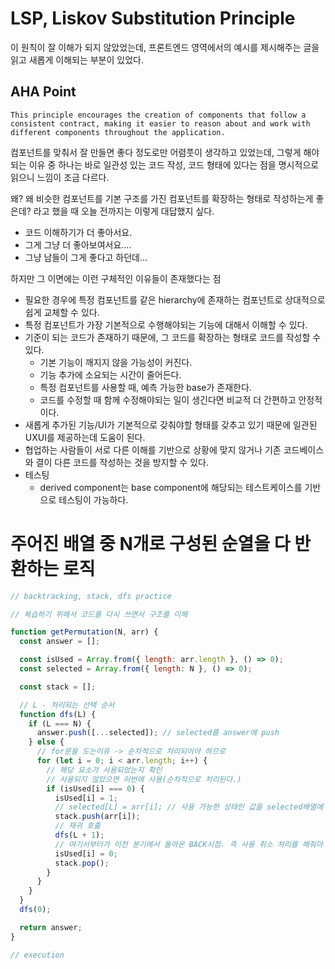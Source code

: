 # LSP, Liskov Substitution Principle

이 원칙이 잘 이해가 되지 않았었는데, 프론트엔드 영역에서의 예시를 제시해주는 글을 읽고 새롭게 이해되는 부분이 있었다.

## AHA Point

`This principle encourages the creation of components that follow a consistent contract, making it easier to reason about and work with different components throughout the application.`

컴포넌트를 맞춰서 잘 만들면 좋다 정도로만 어렴풋이 생각하고 있었는데, 그렇게 해야되는 이유 중 하나는 바로 일관성 있는 코드 작성, 코드 형태에 있다는 점을 명시적으로 읽으니 느낌이 조금 다르다.

왜? 왜 비슷한 컴포넌트를 기본 구조를 가진 컴포넌트를 확장하는 형태로 작성하는게 좋은데? 라고 했을 때 오늘 전까지는 이렇게 대답했지 싶다.

- 코드 이해하기가 더 좋아서요.
- 그게 그냥 더 좋아보여서요....
- 그냥 남들이 그게 좋다고 하던데...

하지만 그 이면에는 이런 구체적인 이유들이 존재했다는 점

- 필요한 경우에 특정 컴포넌트를 같은 hierarchy에 존재하는 컴포넌트로 상대적으로 쉽게 교체할 수 있다.
- 특정 컴포넌트가 가장 기본적으로 수행해야되는 기능에 대해서 이해할 수 있다.
- 기준이 되는 코드가 존재하기 때문에, 그 코드를 확장하는 형태로 코드를 작성할 수 있다.
  - 기본 기능이 깨지지 않을 가능성이 커진다.
  - 기능 추가에 소요되는 시간이 줄어든다.
  - 특정 컴포넌트를 사용할 때, 예측 가능한 base가 존재한다.
  - 코드를 수정할 때 함께 수정해야되는 일이 생긴다면 비교적 더 간편하고 안정적이다.
- 새롭게 추가된 기능/UI가 기본적으로 갖춰야할 형태를 갖추고 있기 때문에 일관된 UXUI를 제공하는데 도움이 된다.
- 협업하는 사람들이 서로 다른 이해를 기반으로 상황에 맞지 않거나 기존 코드베이스와 결이 다른 코드를 작성하는 것을 방지할 수 있다.
- 테스팅
  - derived component는 base component에 해당되는 테스트케이스를 기반으로 테스팅이 가능하다.

# 주어진 배열 중 N개로 구성된 순열을 다 반환하는 로직

```javascript
// backtracking, stack, dfs practice

// 복습하기 위해서 코드를 다시 쓰면서 구조를 이해

function getPermutation(N, arr) {
  const answer = [];

  const isUsed = Array.from({ length: arr.length }, () => 0);
  const selected = Array.from({ length: N }, () => 0);

  const stack = [];

  // L - 처리되는 선택 순서
  function dfs(L) {
    if (L === N) {
      answer.push([...selected]); // selected를 answer에 push
    } else {
      // for문을 도는이유 -> 순차적으로 처리되어야 하므로
      for (let i = 0; i < arr.length; i++) {
        // 해당 요소가 사용되었는지 확인
        // 사용되지 않았으면 이번에 사용(순차적으로 처리된다.)
        if (isUsed[i] === 0) {
          isUsed[i] = 1;
          // selected[L] = arr[i]; // 사용 가능한 상태인 값을 selected배열에 더한다.
          stack.push(arr[i]);
          // 재귀 호출
          dfs(L + 1);
          // 여기서부터가 이전 분기에서 돌아온 BACK시점. 즉 사용 취소 처리를 해줘야 한다.
          isUsed[i] = 0;
          stack.pop();
        }
      }
    }
  }
  dfs(0);

  return answer;
}

// execution
```
